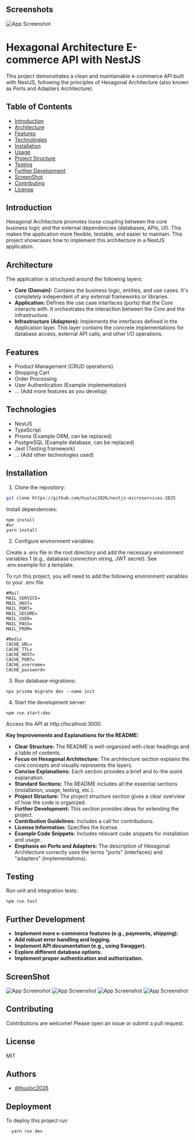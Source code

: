 ## Screenshots

![App Screenshot](https://miro.medium.com/v2/resize:fit:1170/1*aD3zDFzcF5Y2_27dvU213Q.png)

# Hexagonal Architecture E-commerce API with NestJS

This project demonstrates a clean and maintainable e-commerce API built with NestJS, following the principles of Hexagonal Architecture (also known as Ports and Adapters Architecture).

## Table of Contents

- [Introduction](#introduction)
- [Architecture](#architecture)
- [Features](#features)
- [Technologies](#technologies)
- [Installation](#installation)
- [Usage](#usage)
- [Project Structure](#project-structure)
- [Testing](#testing)
- [Further Development](#further-development)
- [ScreenShot](#screenshot)
- [Contributing](#contributing)
- [License](#license)

## Introduction

Hexagonal Architecture promotes loose coupling between the core business logic and the external dependencies (databases, APIs, UI). This makes the application more flexible, testable, and easier to maintain. This project showcases how to implement this architecture in a NestJS application.

## Architecture

The application is structured around the following layers:

- **Core (Domain):** Contains the business logic, entities, and use cases. It's completely independent of any external frameworks or libraries.
- **Application:** Defines the use case interfaces (ports) that the Core interacts with. It orchestrates the interaction between the Core and the infrastructure.
- **Infrastructure (Adapters):** Implements the interfaces defined in the Application layer. This layer contains the concrete implementations for database access, external API calls, and other I/O operations.

## Features

- Product Management (CRUD operations)
- Shopping Cart
- Order Processing
- User Authentication (Example implementation)
- ... (Add more features as you develop)

## Technologies

- NestJS
- TypeScript
- Prisma (Example ORM, can be replaced)
- PostgreSQL (Example database, can be replaced)
- Jest (Testing framework)
- ... (Add other technologies used)

## Installation

1. Clone the repository:

```bash
git clone https://github.com/huuloc2026/nestjs-microservices-2025
```

Install dependencies:

```
npm install
#or
yarn install
```

2. Configure environment variables:

Create a .env file in the root directory and add the necessary environment variables 1 (e.g., database connection string, JWT secret). See .env.example for a template.  

To run this project, you will need to add the following environment variables to your .env file

```
#Mail
MAIL_SERVICE=
MAIL_HOST=
MAIL_PORT=
MAIL_SECURE=
MAIL_USER=
MAIL_PASS=
MAIL_FROM=

#Redis
CACHE_URL=
CACHE_TTL=
CACHE_HOST=
CACHE_PORT=
CACHE_username=
CACHE_password=
```

3. Run database migrations:

```
npx prisma migrate dev --name init
```

4. Start the development server:

```
npm run start:dev
```

Access the API at http://localhost:3000.

**Key Improvements and Explanations for the README:**

- **Clear Structure:** The README is well-organized with clear headings and a table of contents.
- **Focus on Hexagonal Architecture:** The architecture section explains the core concepts and visually represents the layers.
- **Concise Explanations:** Each section provides a brief and to-the-point explanation.
- **Standard Sections:** The README includes all the essential sections (installation, usage, testing, etc.).
- **Project Structure:** The project structure section gives a clear overview of how the code is organized.
- **Further Development:** This section provides ideas for extending the project.
- **Contribution Guidelines:** Includes a call for contributions.
- **License Information:** Specifies the license.
- **Example Code Snippets:** Includes relevant code snippets for installation and usage.
- **Emphasis on Ports and Adapters:** The description of Hexagonal Architecture correctly uses the terms "ports" (interfaces) and "adapters" (implementations).

## Testing

Run unit and integration tests:

```
npm run test
```

## Further Development

- **Implement more e-commerce features (e.g., payments, shipping).**
- **Add robust error handling and logging.**
- **Implement API documentation (e.g., using Swagger).**
- **Explore different database options.**
- **Implement proper authentication and authorization.**

## ScreenShot

![App Screenshot](screenshot/swagger-ui.png)
![App Screenshot](screenshot/bullboard.png)
![App Screenshot](screenshot/sendEmail-Bull.png)
![App Screenshot](screenshot/cached-token.png)

## Contributing

Contributions are welcome! Please open an issue or submit a pull request.

## License

MIT

## Authors

- [@huuloc2026](https://www.github.com/huuloc2026)

## Deployment

To deploy this project run

```bash
  yarn run dev
```
